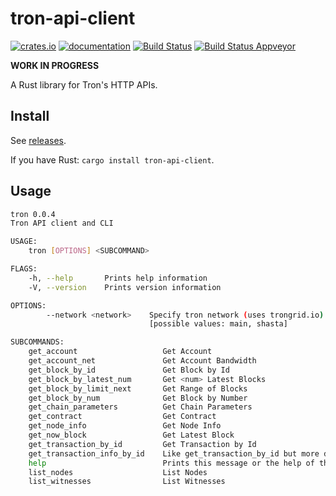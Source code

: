 # tron-api-client

[![crates.io](https://meritbadge.herokuapp.com/tron_api_client)](https://crates.io/crates/tron-api-client)
[![documentation](https://docs.rs/tron-api-client/badge.svg)](https://docs.rs/tron-api-client)
[![Build Status](https://travis-ci.org/oikos-cash/tron-api-client.svg?branch=master)](https://travis-ci.org/oikos-cash/tron-api-client)
[![Build Status Appveyor](https://ci.appveyor.com/api/projects/status/github/oikos-cash/tron-api-client)](https://ci.appveyor.com/project/oikos-cash/tron-api-client)

**WORK IN PROGRESS**

A Rust library for Tron's HTTP APIs.

## Install

See [releases](https://github.com/oikos-cash/tron-api-client/releases).

If you have Rust: `cargo install tron-api-client`.

## Usage

```bash
tron 0.0.4
Tron API client and CLI

USAGE:
    tron [OPTIONS] <SUBCOMMAND>

FLAGS:
    -h, --help       Prints help information
    -V, --version    Prints version information

OPTIONS:
        --network <network>    Specify tron network (uses trongrid.io) [env: TRON_NETWORK=shasta]  [default: main]
                               [possible values: main, shasta]

SUBCOMMANDS:
    get_account                   Get Account
    get_account_net               Get Account Bandwidth
    get_block_by_id               Get Block by Id
    get_block_by_latest_num       Get <num> Latest Blocks
    get_block_by_limit_next       Get Range of Blocks
    get_block_by_num              Get Block by Number
    get_chain_parameters          Get Chain Parameters
    get_contract                  Get Contract
    get_node_info                 Get Node Info
    get_now_block                 Get Latest Block
    get_transaction_by_id         Get Transaction by Id
    get_transaction_info_by_id    Like get_transaction_by_id but more detailed
    help                          Prints this message or the help of the given subcommand(s)
    list_nodes                    List Nodes
    list_witnesses                List Witnesses
```
